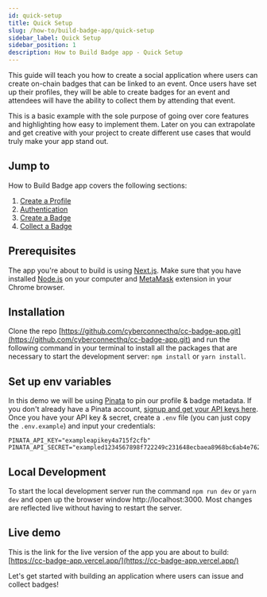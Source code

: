 ```yaml
---
id: quick-setup
title: Quick Setup
slug: /how-to/build-badge-app/quick-setup
sidebar_label: Quick Setup
sidebar_position: 1
description: How to Build Badge app - Quick Setup
---
```


This guide will teach you how to create a social application where users can create on-chain badges that can be linked to an event. Once users have set up their profiles, they will be able to create badges for an event and attendees will have the ability to collect them by attending that event.

This is a basic example with the sole purpose of going over core features and highlighting how easy to implement them. Later on you can extrapolate and get creative with your project to create different use cases that would truly make your app stand out.

## Jump to

How to Build Badge app covers the following sections:

1. [Create a Profile](/how-to/create-ccProfile/gas-mode)
2. [Authentication](/how-to/build-badge-app/authentication)
3. [Create a Badge](/how-to/build-badge-app/create-a-badge)
4. [Collect a Badge](/how-to/build-badge-app/collect-a-badge)

## Prerequisites

The app you're about to build is using [Next.js](https://nextjs.org/). Make sure that you have installed [Node.js](https://nodejs.org/en/download/) on your computer and [MetaMask](https://metamask.io/) extension in your Chrome browser.

## Installation

Clone the repo [https://github.com/cyberconnecthq/cc-badge-app.git](https://github.com/cyberconnecthq/cc-badge-app.git) and run the following command in your terminal to install all the packages that are necessary to start the development server: `npm install` or `yarn install`.

## Set up env variables

In this demo we will be using [Pinata](https://www.pinata.cloud/) to pin our profile & badge metadata. If you don't already have a Pinata account, [signup and get your API keys here](https://docs.pinata.cloud/master).
Once you have your API key & secret, create a `.env` file (you can just copy the `.env.example`) and input your credentials:

```
PINATA_API_KEY="exampleapikey4a715f2cfb"
PINATA_API_SECRET="exampled1234567898f722249c231648ecbaea8968bc6ab4e762cdcea2dd8d335"
```

## Local Development

To start the local development server run the command `npm run dev` or `yarn dev` and open up the browser window http://localhost:3000. Most changes are reflected live without having to restart the server.

## Live demo

This is the link for the live version of the app you are about to build: [https://cc-badge-app.vercel.app/](https://cc-badge-app.vercel.app/)

Let's get started with building an application where users can issue and collect badges!
